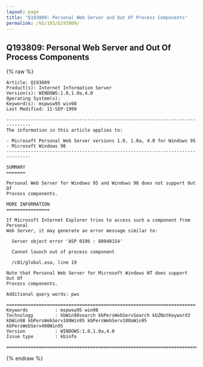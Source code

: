 ```yaml
---
layout: page
title: "Q193809: Personal Web Server and Out Of Process Components"
permalink: /kb/193/Q193809/
---
```


## Q193809: Personal Web Server and Out Of Process Components

{% raw %}

	Article: Q193809
	Product(s): Internet Information Server
	Version(s): WINDOWS:1.0,1.0a,4.0
	Operating System(s): 
	Keyword(s): mspwsw95 win98
	Last Modified: 11-SEP-1999
	
	-------------------------------------------------------------------------------
	The information in this article applies to:
	
	- Microsoft Personal Web Server versions 1.0, 1.0a, 4.0 for Windows 95 
	- Microsoft Windows 98 
	-------------------------------------------------------------------------------
	
	SUMMARY
	=======
	
	Personal Web Server for Windows 95 and Windows 98 does not support Out Of
	Process components.
	
	MORE INFORMATION
	================
	
	If Microsoft Internet Explorer tries to access such a component from Personal
	Web Server, it may generate an error message similar to:
	
	  Server object error 'ASP 0196 : 80040154'
	
	  Cannot launch out of process component
	
	  /c81/global.asa, line 19
	
	Note that Personal Web Server for Microsoft Windows NT does support Out Of
	Process components.
	
	Additional query words: pws
	
	======================================================================
	Keywords          : mspwsw95 win98 
	Technology        : kbWin98search kbPersWebServSearch kbZNotKeyword3 kbWin98 kbPersWebServ100Win95 kbPersWebServ100aWin95 kbPersWebServ400Win95
	Version           : WINDOWS:1.0,1.0a,4.0
	Issue type        : kbinfo
	
	=============================================================================
	

{% endraw %}
